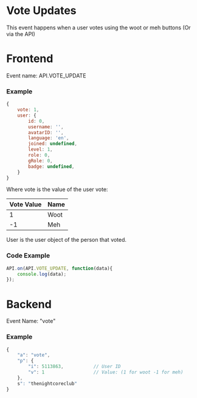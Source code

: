 # Vote Updates

This event happens when a user votes using the woot or meh buttons (Or via the API)

# Frontend

Event name: API.VOTE_UPDATE

### Example

```js
{
    vote: 1,
    user: {
        id: 0,
        username: '',
        avatarID: '',
        language: 'en',
        joined: undefined,
        level: 1,
        role: 0,
        gRole: 0,
        badge: undefined,
    }
}
```

Where vote is the value of the user vote:

| Vote Value | Name |
| ---------- | ---- |
| 1          | Woot |
| -1         | Meh  |

User is the user object of the person that voted.

### Code Example

```js
API.on(API.VOTE_UPDATE, function(data){
    console.log(data);
});
```

# Backend

Event Name: "vote"

### Example

```js
{
    "a": "vote", 
    "p": {
        "i": 5113863,           // User ID
        "v": 1                  // Value: (1 for woot -1 for meh)
    }, 
    s": "thenightcoreclub"
}
```